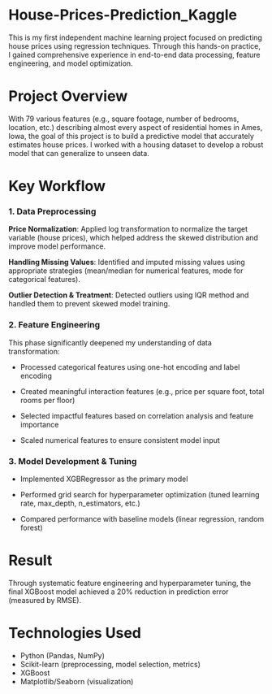 # House-Prices-Prediction_Kaggle

This is my first independent machine learning project focused on predicting house prices using regression techniques. Through this hands-on practice, I gained comprehensive experience in end-to-end data processing, feature engineering, and model optimization.

# Project Overview

With 79 various features (e.g., square footage, number of bedrooms, location, etc.) describing almost every aspect of residential homes in Ames, Iowa, the goal of this project is to build a predictive model that accurately estimates house prices. I worked with a housing dataset to develop a robust model that can generalize to unseen data.

# Key Workflow
### 1. Data Preprocessing

**Price Normalization**: Applied log transformation to normalize the target variable (house prices), which helped address the skewed distribution and improve model performance.

**Handling Missing Values**: Identified and imputed missing values using appropriate strategies (mean/median for numerical features, mode for categorical features).

**Outlier Detection & Treatment**: Detected outliers using IQR method and handled them to prevent skewed model training.

### 2. Feature Engineering
This phase significantly deepened my understanding of data transformation:

- Processed categorical features using one-hot encoding and label encoding

- Created meaningful interaction features (e.g., price per square foot, total rooms   per floor)

- Selected impactful features based on correlation analysis and feature importance

- Scaled numerical features to ensure consistent model input


### 3. Model Development & Tuning
- Implemented XGBRegressor as the primary model
  
- Performed grid search for hyperparameter optimization (tuned learning rate, max_depth, n_estimators, etc.)

- Compared performance with baseline models (linear regression, random forest)


# Result
Through systematic feature engineering and hyperparameter tuning, the final XGBoost model achieved a 20% reduction in prediction error (measured by RMSE).

# Technologies Used
- Python (Pandas, NumPy)
- Scikit-learn (preprocessing, model selection, metrics)
- XGBoost
- Matplotlib/Seaborn (visualization)
